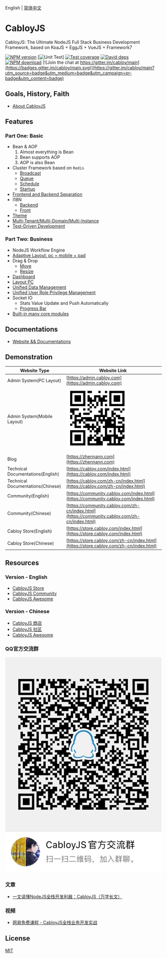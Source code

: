 English | [简体中文](./README.zh-CN.md)

# CabloyJS

CabloyJS: The Ultimate NodeJS Full Stack Business Development Framework, based on KoaJS + EggJS + VueJS + Framework7

[![NPM version][npm-image]][npm-url]
[![Unit Test][test-image]]
[![Test coverage][codecov-image]][codecov-url]
[![David deps][david-image]][david-url]
[![NPM download][download-image]][download-url]
[![Join the chat at https://gitter.im/cabloy/main](https://badges.gitter.im/cabloy/main.svg)](https://gitter.im/cabloy/main?utm_source=badge&utm_medium=badge&utm_campaign=pr-badge&utm_content=badge)

[npm-image]: https://img.shields.io/npm/v/cabloy.svg?style=flat-square
[npm-url]: https://npmjs.org/package/cabloy
[test-image]: https://github.com/zhennann/cabloy/workflows/actions-unittest/badge.svg
[codecov-image]: https://img.shields.io/codecov/c/github/zhennann/cabloy.svg?style=flat-square
[codecov-url]: https://codecov.io/gh/zhennann/cabloy
[david-image]: https://img.shields.io/david/zhennann/cabloy.svg?style=flat-square
[david-url]: https://david-dm.org/zhennann/cabloy
[download-image]: https://img.shields.io/npm/dm/cabloy.svg?style=flat-square
[download-url]: https://npmjs.org/package/cabloy

## Goals, History, Faith

- [About CabloyJS](https://cabloy.com/articles/introduce.html)

## Features

### Part One: Basic

- Bean & AOP
  1. Almost everything is Bean
  2. Bean supports AOP
  3. AOP is also Bean
- Cluster Framework based on `Redis`
  - [Broadcast](https://cabloy.com/articles/broadcast.html)
  - [Queue](https://cabloy.com/articles/queue.html)
  - [Schedule](https://cabloy.com/articles/schedule.html)
  - [Startup](https://cabloy.com/articles/startup.html)
- [Frontend and Backend Separation](https://cabloy.com/articles/3e5e9fcb2a37471889ad117ccee29c85.html)
- I18N
  - [Backend](https://cabloy.com/articles/70bbc388147540338aa626768a4836ed.html)
  - [Front](https://cabloy.com/articles/bd3ae53c2b3543ada207c6af083bb522.html)
- [Theme](https://cabloy.com/articles/theme.html)
- [Multi-Tenant/Multi-Domain/Multi-Instance](https://cabloy.com/articles/49e49e0dadfe4ed39687e4a06f012397.html)
- [Test-Driven Development](https://cabloy.com/articles/d22e7290f7d0452ebc2d051c3030e6e8.html)

### Part Two: Business

- NodeJS Workflow Engine
- [Adaptive Layout: pc = mobile + pad](https://cabloy.com/articles/adaptive-layout.html)
- Drag & Drop
  - [Move](https://cabloy.com/articles/dragdrop-move.html)
  - [Resize](https://cabloy.com/articles/dragdrop-resize.html)
- [Dashboard](https://cabloy.com/articles/e6848b3c477b4807b78986e1e0342717.html)
- [Layout PC](https://cabloy.com/articles/8635ddb9fba041778ef3621f257e1da4.html)
- [Unified Data Management](https://cabloy.com/articles/atom-basic.html)
- [Unified User Role Privilege Management](https://cabloy.com/articles/10c0b3a60d2a4e5f9c9b38d35bbf4101.html)
- Socket IO
  - Stats Value Update and Push Automatically
  - [Progress Bar](https://cabloy.com/articles/progress-bar.html)
- [Built-in many core modules](https://cabloy.com/articles/ce7ea65e7c5240ca88daf6aa849baaed.html)

## Documentations

- [Website && Documentations](https://cabloy.com)

## Demonstration

|Website Type|Website Link|
|--|--|
|Admin System(PC Layout)|[https://admin.cabloy.com](https://admin.cabloy.com)|
|Admin System(Mobile Layout)|![cabloy-demo-qrcode](./docs/assets/images/cabloy-demo-qrcode.png)|
|||
|Blog|[https://zhennann.com](https://zhennann.com)|
|Technical Documentations(English)|[https://cabloy.com/index.html](https://cabloy.com/index.html)|
|Technical Documentations(Chinese)|[https://cabloy.com/zh-cn/index.html](https://cabloy.com/zh-cn/index.html)|
|Community(English)|[https://community.cabloy.com/index.html](https://community.cabloy.com/index.html)|
|Community(Chinese)|[https://community.cabloy.com/zh-cn/index.html](https://community.cabloy.com/zh-cn/index.html)|
|Cabloy Store(English)|[https://store.cabloy.com/index.html](https://store.cabloy.com/index.html)|
|Cabloy Store(Chinese)|[https://store.cabloy.com/zh-cn/index.html](https://store.cabloy.com/zh-cn/index.html)|

## Resources

### Version - English

- [CabloyJS Store](https://store.cabloy.com/index.html)
- [CabloyJS Community](https://community.cabloy.com/index.html)
- [CabloyJS Awesome](./docs/awesome.md)

### Version - Chinese

- [CabloyJS 商店](https://store.cabloy.com/zh-cn/index.html)
- [CabloyJS 社区](https://community.cabloy.com/zh-cn/index.html)
- [CabloyJS Awesome](./docs/awesome.zh-CN.md)

### QQ官方交流群

  ![IMG_8136](./docs/assets/images/qq-group.jpg)

### 文章

- [一文读懂NodeJS全栈开发利器：CabloyJS（万字长文）](https://community.cabloy.com/zh-cn/articles/known-cabloyjs.html)

### 视频

- [网易免费课程 - CabloyJS全栈业务开发实战](https://study.163.com/course/courseMain.htm?courseId=1209403891)

## License

[MIT](./LICENSE)

